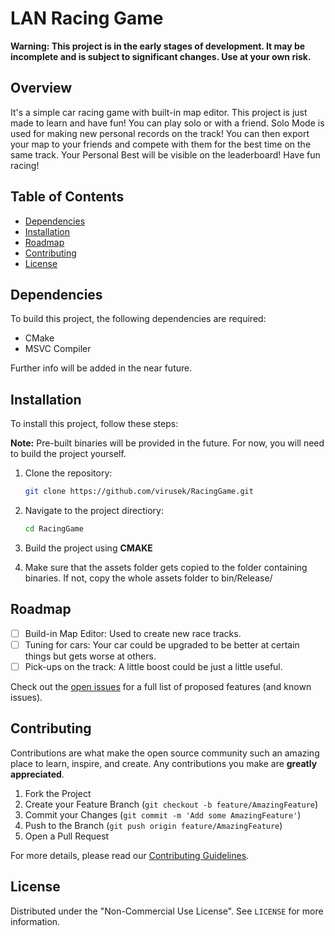 # LAN Racing Game

**Warning: This project is in the early stages of development. It may be incomplete and is subject to significant changes. Use at your own risk.**

## Overview
It's a simple car racing game with built-in map editor. This project is just made to learn and have fun!
You can play solo or with a friend. Solo Mode is used for making new personal records on the track!
You can then export your map to your friends and compete with them for the best time on the same track.
Your Personal Best will be visible on the leaderboard! Have fun racing!

## Table of Contents
 - [Dependencies](#dependencies)
 - [Installation](#installation)
 - [Roadmap](#roadmap)
 - [Contributing](#contributing)
 - [License](#license)

## Dependencies

To build this project, the following dependencies are required:
 - CMake
 - MSVC Compiler

Further info will be added in the near future.

## Installation
To install this project, follow these steps:

**Note:** Pre-built binaries will be provided in the future. For now, you will need to build the project yourself.

1. Clone the repository:
    ```bash
    git clone https://github.com/virusek/RacingGame.git
    ```
2. Navigate to the project directiory:
    ```bash
    cd RacingGame
    ```
3. Build the project using **CMAKE**

4. Make sure that the assets folder gets copied to the folder containing binaries. If not, copy the whole assets folder to bin/Release/

## Roadmap
 - [ ] Build-in Map Editor: Used to create new race tracks.
 - [ ] Tuning for cars: Your car could be upgraded to be better at certain things but gets worse at others.
 - [ ] Pick-ups on the track: A little boost could be just a little useful.

 Check out the [open issues](https://github.com/virusek/RacingGame/issues) for a full list of proposed features (and known issues).

## Contributing
Contributions are what make the open source community such an amazing place to learn, inspire, and create. Any contributions you make are **greatly appreciated**.

1. Fork the Project
2. Create your Feature Branch (`git checkout -b feature/AmazingFeature`)
3. Commit your Changes (`git commit -m 'Add some AmazingFeature'`)
4. Push to the Branch (`git push origin feature/AmazingFeature`)
5. Open a Pull Request

For more details, please read our [Contributing Guidelines](CONTRIBUTING.md).

## License
Distributed under the "Non-Commercial Use License". See `LICENSE` for more information.
